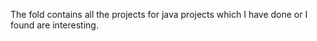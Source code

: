 The fold contains all the projects for java projects which I have done or I found are interesting. 
